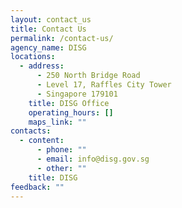 ```yaml
---
layout: contact_us
title: Contact Us
permalink: /contact-us/
agency_name: DISG
locations:
  - address:
      - 250 North Bridge Road
      - Level 17, Raffles City Tower
      - Singapore 179101
    title: DISG Office
    operating_hours: []
    maps_link: ""
contacts:
  - content:
      - phone: ""
      - email: info@disg.gov.sg
      - other: ""
    title: DISG
feedback: ""
---
```

